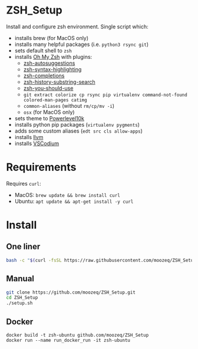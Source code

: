 # ZSH_Setup

Install and configure zsh environment. Single script which:
- installs brew (for MacOS only)
- installs many helpful packages (i.e. ``python3 rsync git``)
- sets default shell to ``zsh``
- installs [Oh My Zsh](https://github.com/ohmyzsh/ohmyzsh) with plugins:
    - [zsh-autosuggestions](https://github.com/zsh-users/zsh-autosuggestions)
    - [zsh-syntax-highlighting](https://github.com/zsh-users/zsh-syntax-highlighting)
    - [zsh-completions](https://github.com/zsh-users/zsh-completions)
    - [zsh-history-substring-search](https://github.com/zsh-users/zsh-history-substring-search)
    - [zsh-you-should-use](https://github.com/MichaelAquilina/zsh-you-should-use)
    - ``git extract colorize cp rsync pip virtualenv command-not-found colored-man-pages catimg``
    - ``common-aliases`` (without ``rm/cp/mv -i``)
    - ``osx`` (for MacOS only)
- sets theme to [Powerlevel10k](https://github.com/romkatv/powerlevel10k)
- installs python pip packages (``virtualenv pygments``)
- adds some custom aliases (``edt src cls allow-apps``)
- installs [llvm](https://llvm.org/)
- installs [VSCodium](https://vscodium.com/)

# Requirements

Requires ``curl``:
- MacOS: ``brew update && brew install curl``
- Ubuntu: ``apt update && apt-get install -y curl``

# Install

## One liner

```bash
bash -c "$(curl -fsSL https://raw.githubusercontent.com/moozeq/ZSH_Setup/master/setup.sh)"
```

## Manual

```bash
git clone https://github.com/moozeq/ZSH_Setup.git
cd ZSH_Setup
./setup.sh
```

## Docker

```
docker build -t zsh-ubuntu github.com/moozeq/ZSH_Setup
docker run --name run_docker_run -it zsh-ubuntu
```